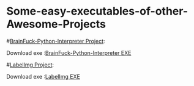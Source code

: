 # Some-easy-executables-of-other-Awesome-Projects

#[BrainFuck-Python-Interpreter Project](https://github.com/pocmo/Python-Brainfuck):

Download exe :[BrainFuck-Python-Interpreter EXE]()

#[LabelImg Project](https://github.com/tzutalin/labelImg):

Download exe :[LabelImg EXE]()
